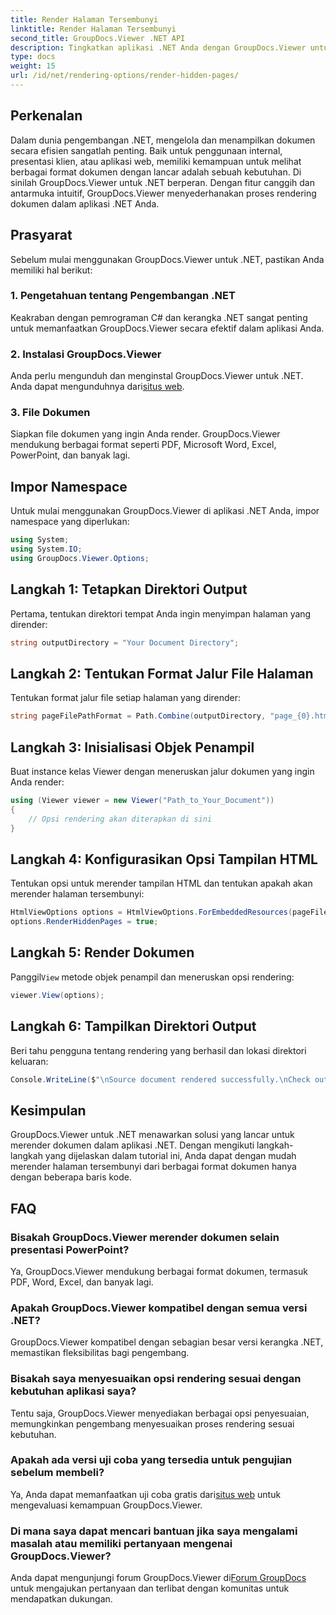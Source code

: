 ```yaml
---
title: Render Halaman Tersembunyi
linktitle: Render Halaman Tersembunyi
second_title: GroupDocs.Viewer .NET API
description: Tingkatkan aplikasi .NET Anda dengan GroupDocs.Viewer untuk rendering dokumen yang lancar. Ikuti panduan langkah demi langkah kami untuk merender halaman tersembunyi dengan mudah.
type: docs
weight: 15
url: /id/net/rendering-options/render-hidden-pages/
---
```

## Perkenalan
Dalam dunia pengembangan .NET, mengelola dan menampilkan dokumen secara efisien sangatlah penting. Baik untuk penggunaan internal, presentasi klien, atau aplikasi web, memiliki kemampuan untuk melihat berbagai format dokumen dengan lancar adalah sebuah kebutuhan. Di sinilah GroupDocs.Viewer untuk .NET berperan. Dengan fitur canggih dan antarmuka intuitif, GroupDocs.Viewer menyederhanakan proses rendering dokumen dalam aplikasi .NET Anda.
## Prasyarat
Sebelum mulai menggunakan GroupDocs.Viewer untuk .NET, pastikan Anda memiliki hal berikut:
### 1. Pengetahuan tentang Pengembangan .NET
Keakraban dengan pemrograman C# dan kerangka .NET sangat penting untuk memanfaatkan GroupDocs.Viewer secara efektif dalam aplikasi Anda.
### 2. Instalasi GroupDocs.Viewer
 Anda perlu mengunduh dan menginstal GroupDocs.Viewer untuk .NET. Anda dapat mengunduhnya dari[situs web](https://releases.groupdocs.com/viewer/net/).
### 3. File Dokumen
Siapkan file dokumen yang ingin Anda render. GroupDocs.Viewer mendukung berbagai format seperti PDF, Microsoft Word, Excel, PowerPoint, dan banyak lagi.

## Impor Namespace
Untuk mulai menggunakan GroupDocs.Viewer di aplikasi .NET Anda, impor namespace yang diperlukan:
```csharp
using System;
using System.IO;
using GroupDocs.Viewer.Options;
```
## Langkah 1: Tetapkan Direktori Output
Pertama, tentukan direktori tempat Anda ingin menyimpan halaman yang dirender:
```csharp
string outputDirectory = "Your Document Directory";
```
## Langkah 2: Tentukan Format Jalur File Halaman
Tentukan format jalur file setiap halaman yang dirender:
```csharp
string pageFilePathFormat = Path.Combine(outputDirectory, "page_{0}.html");
```
## Langkah 3: Inisialisasi Objek Penampil
Buat instance kelas Viewer dengan meneruskan jalur dokumen yang ingin Anda render:
```csharp
using (Viewer viewer = new Viewer("Path_to_Your_Document"))
{
    // Opsi rendering akan diterapkan di sini
}
```
## Langkah 4: Konfigurasikan Opsi Tampilan HTML
Tentukan opsi untuk merender tampilan HTML dan tentukan apakah akan merender halaman tersembunyi:
```csharp
HtmlViewOptions options = HtmlViewOptions.ForEmbeddedResources(pageFilePathFormat);
options.RenderHiddenPages = true;
```
## Langkah 5: Render Dokumen
 Panggil`View` metode objek penampil dan meneruskan opsi rendering:
```csharp
viewer.View(options);
```
## Langkah 6: Tampilkan Direktori Output
Beri tahu pengguna tentang rendering yang berhasil dan lokasi direktori keluaran:
```csharp
Console.WriteLine($"\nSource document rendered successfully.\nCheck output in {outputDirectory}.");
```

## Kesimpulan
GroupDocs.Viewer untuk .NET menawarkan solusi yang lancar untuk merender dokumen dalam aplikasi .NET. Dengan mengikuti langkah-langkah yang dijelaskan dalam tutorial ini, Anda dapat dengan mudah merender halaman tersembunyi dari berbagai format dokumen hanya dengan beberapa baris kode.
## FAQ
### Bisakah GroupDocs.Viewer merender dokumen selain presentasi PowerPoint?
Ya, GroupDocs.Viewer mendukung berbagai format dokumen, termasuk PDF, Word, Excel, dan banyak lagi.
### Apakah GroupDocs.Viewer kompatibel dengan semua versi .NET?
GroupDocs.Viewer kompatibel dengan sebagian besar versi kerangka .NET, memastikan fleksibilitas bagi pengembang.
### Bisakah saya menyesuaikan opsi rendering sesuai dengan kebutuhan aplikasi saya?
Tentu saja, GroupDocs.Viewer menyediakan berbagai opsi penyesuaian, memungkinkan pengembang menyesuaikan proses rendering sesuai kebutuhan.
### Apakah ada versi uji coba yang tersedia untuk pengujian sebelum membeli?
Ya, Anda dapat memanfaatkan uji coba gratis dari[situs web](https://releases.groupdocs.com/) untuk mengevaluasi kemampuan GroupDocs.Viewer.
### Di mana saya dapat mencari bantuan jika saya mengalami masalah atau memiliki pertanyaan mengenai GroupDocs.Viewer?
 Anda dapat mengunjungi forum GroupDocs.Viewer di[Forum GroupDocs](https://forum.groupdocs.com/c/viewer/9) untuk mengajukan pertanyaan dan terlibat dengan komunitas untuk mendapatkan dukungan.
